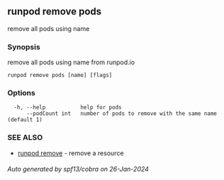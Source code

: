 ## runpod remove pods

remove all pods using name

### Synopsis

remove all pods using name from runpod.io

```
runpod remove pods [name] [flags]
```

### Options

```
  -h, --help           help for pods
      --podCount int   number of pods to remove with the same name (default 1)
```

### SEE ALSO

* [runpod remove](runpod_remove.md)	 - remove a resource

###### Auto generated by spf13/cobra on 26-Jan-2024
